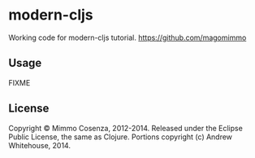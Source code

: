 # modern-cljs

Working code for modern-cljs tutorial.
https://github.com/magomimmo

## Usage

FIXME

## License

Copyright :copyright: Mimmo Cosenza, 2012-2014. Released under the Eclipse Public License, the same as Clojure.
Portions copyright (c) Andrew Whitehouse, 2014.
